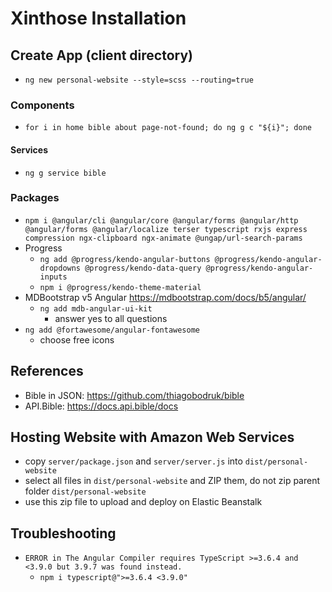 # Xinthose Installation

## Create App (client directory)

- `ng new personal-website --style=scss --routing=true`

### Components

- `for i in home bible about page-not-found; do ng g c "${i}"; done`

#### Services

- `ng g service bible`

### Packages

- `npm i @angular/cli @angular/core @angular/forms @angular/http @angular/forms @angular/localize terser typescript rxjs express compression ngx-clipboard ngx-animate @ungap/url-search-params`
- Progress
  - `ng add @progress/kendo-angular-buttons @progress/kendo-angular-dropdowns @progress/kendo-data-query @progress/kendo-angular-inputs`
  - `npm i @progress/kendo-theme-material`
- MDBootstrap v5 Angular <https://mdbootstrap.com/docs/b5/angular/>
  - `ng add mdb-angular-ui-kit`
    - answer yes to all questions
- `ng add @fortawesome/angular-fontawesome`
  - choose free icons

## References

- Bible in JSON: <https://github.com/thiagobodruk/bible>
- API.Bible: <https://docs.api.bible/docs>

## Hosting Website with Amazon Web Services

- copy `server/package.json` and `server/server.js` into `dist/personal-website`
- select all files in `dist/personal-website` and ZIP them, do not zip parent folder `dist/personal-website`
- use this zip file to upload and deploy on Elastic Beanstalk

## Troubleshooting

- `ERROR in The Angular Compiler requires TypeScript >=3.6.4 and <3.9.0 but 3.9.7 was found instead.`
  - `npm i typescript@">=3.6.4 <3.9.0"`
